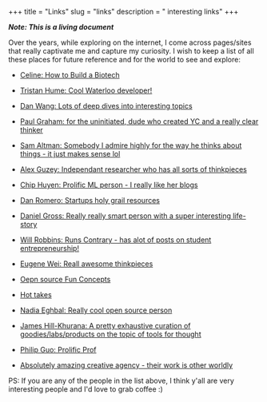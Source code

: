 +++
title = "Links"
slug = "links"
description = " interesting links"
+++

 ***Note: This is a living document***
&nbsp;
&nbsp;
&nbsp;
&nbsp;
&nbsp;
&nbsp;



Over the years, while exploring on the internet, I come across pages/sites that really captivate me and capture my curiosity. I wish to keep a list of all these places for future reference and for the world to see and explore: 

* [Celine: How to Build a Biotech](https://www.celinehh.com/biotech)
&nbsp;

* [Tristan Hume: Cool Waterloo developer!](https://thume.ca/)
&nbsp;

* [Dan Wang: Lots of deep dives into interesting topics](https://danwang.co/)
&nbsp;

* [Paul Graham: for the uninitiated, dude who created YC and a really clear thinker](http://www.paulgraham.com/)

* [Sam Altman: Somebody I admire highly for the way he thinks about things - it just makes sense lol](https://blog.samaltman.com/)

* [Alex Guzey: Independant researcher who has all sorts of thinkpieces](https://guzey.com/)

* [Chip Huyen: Prolific ML person - I really like her blogs](https://huyenchip.com/)

* [Dan Romero: Startups holy grail resources](https://danromero.org/canon.html)
&nbsp;

* [Daniel Gross: Really really smart person with a super interesting life-story](https://dcgross.com/)

* [Will Robbins: Runs Contrary - has  alot of posts on student entrepreneurship!](https://willrobbins.org/)
<!-- * [Cool person with cool suggestions] (s) -->

* [Eugene Wei: Reall awesome thinkpieces](https://www.eugenewei.com/)

* [Oepn source Fun Concepts](https://www.notion.so/Books-f95c42ea1c6b4f67a6ad219f327ac402)


* [Hot takes](https://pjrvs.com/articles)

* [Nadia Eghbal: Really cool open source person](https://nadiaeghbal.com/)

* [James Hill-Khurana: A pretty exhaustive curation of goodies/labs/products on the topic of tools for thought](https://jameshk.com/)
&nbsp;

* [Philip Guo: Prolific Prof](http://www.pgbovine.net/)

* [Absolutely amazing creative agency - their work is other worldly](https://activetheory.net/work)


PS: If you are any of the people in the list above, I think y'all are very interesting people and I'd love to grab coffee :)

